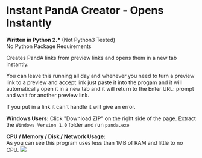 # Instant PandA Creator - Opens Instantly

<strong>Written in Python 2.*</strong> (Not Python3 Tested)<br>
No Python Package Requirements

Creates PandA links from preview links and opens them in a new tab instantly.

You can leave this running all day and whenever you need to turn a preview link to a preview and accept link just paste it into the progam and it will automatically open it in a new tab and it will return to the Enter URL: prompt and wait for another preview link.

If you put in a link it can't handle it will give an error.

<strong>Windows Users:</strong> Click "Download ZIP" on the right side of the page. Extract the ```Windows Version 1.0``` folder and run ```panda.exe```

<strong>CPU / Memory / Disk / Network Usage:</strong><br>
As you can see this program uses less than 1MB of RAM and little to no CPU.
<img src ="http://tinyurl.com/p68oehj">